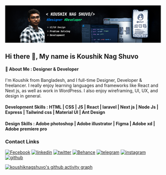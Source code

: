 ![Designer & Developer](https://github.com/koushiknagshuvo/koushiknagshuvo/blob/master/koushik%20new%20banar.jpg?raw=true)

## Hi there 👋, My name is Koushik Nag Shuvo
#### 🚀 About Me : Designer & Developer

I'm Koushik from Bangladesh, and I full-time Designer, Developer & freelancer. I really enjoy learning languages and frameworks like React and Next js, as well as work in WordPress. I also enjoy wireframing, UI, UX, and design in general.

#### Development Skills : HTML | CSS | JS | React | laravel | Next js | Node Js | Express | Tailwind css | Material UI | Ant Design
#### Design  Skills : Adobe photoshop | Adobe illustrator | Figma | Adobe xd | Adobe premiere pro

### Contact Links
[![Fecebook](https://img.shields.io/badge/facebook-1877F2?style=for-the-badge&logo=facebook&logoColor=white)](https://www.facebook.com/koushiknag.shuvo)
[![linkedin](https://img.shields.io/badge/linkedin-0A66C2?style=for-the-badge&logo=linkedin&logoColor=white)](https://www.linkedin.com/in/koushik-nag-shuvo-bb46a4196/)
[![twitter](https://img.shields.io/badge/twitter-1DA1F2?style=for-the-badge&logo=twitter&logoColor=white)](https://twitter.com/KoushikShuvo5)
[![Behance](https://img.shields.io/badge/Behance-004BBE?style=for-the-badge&logo=Behance&logoColor=white)](https://www.behance.net/koushiknag)
[![telegram](https://img.shields.io/badge/telegram-1877F2?style=for-the-badge&logo=telegram&logoColor=white)](https://web.telegram.org/#/im?p=u777000_2419912564689948202)
[![instagram](https://img.shields.io/badge/instagram-E4405F?style=for-the-badge&logo=instagram&logoColor=white)](https://www.instagram.com/koushik1512971/?hl=en)
[![github](https://img.shields.io/badge/github-24292E?style=for-the-badge&logo=github&logoColor=white)](https://github.com/koushiknagshuvo)

[![koushiknagshuvo's github activity graph](https://github-readme-activity-graph.vercel.app/graph?username=koushiknagshuvo&bg_color=1A1B26&color=6DA0F4&line=6DA0F4&point=A8D1B6&area=true&hide_border=true)](https://github.com/koushiknagshuvo/github-readme-activity-graph)




